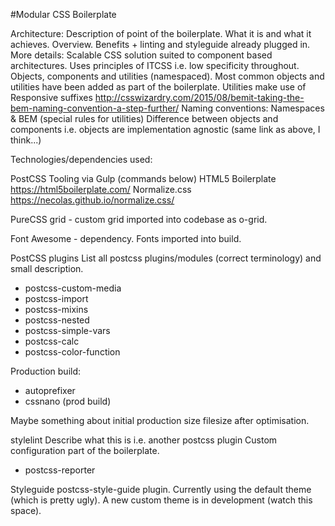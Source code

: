 #Modular CSS Boilerplate

Architecture:
Description of point of the boilerplate. What it is and what it achieves. Overview. Benefits + linting and styleguide already plugged in.
More details:
Scalable CSS solution suited to component based architectures. Uses principles of ITCSS i.e. low specificity throughout.
Objects, components and utilities (namespaced). Most common objects and utilities have been added as part of the boilerplate.
Utilities make use of Responsive suffixes
http://csswizardry.com/2015/08/bemit-taking-the-bem-naming-convention-a-step-further/
Naming conventions:
Namespaces & BEM (special rules for utilities)
Difference between objects and components i.e. objects are implementation agnostic (same link as above, I think...)

Technologies/dependencies used:

PostCSS
Tooling via Gulp (commands below)
HTML5 Boilerplate https://html5boilerplate.com/
Normalize.css https://necolas.github.io/normalize.css/

PureCSS grid - custom grid imported into codebase as o-grid.

Font Awesome - dependency. Fonts imported into build.

PostCSS plugins
List all postcss plugins/modules (correct terminology) and small description.
- postcss-custom-media
- postcss-import
- postcss-mixins
- postcss-nested
- postcss-simple-vars
- postcss-calc
- postcss-color-function

Production build:
- autoprefixer
- cssnano (prod build)

Maybe something about initial production size filesize after optimisation.

stylelint
Describe what this is i.e. another postcss plugin
Custom configuration part of the boilerplate.
+ postcss-reporter

Styleguide
postcss-style-guide plugin. Currently using the default theme (which is pretty ugly). A new custom theme is in development (watch this space).
